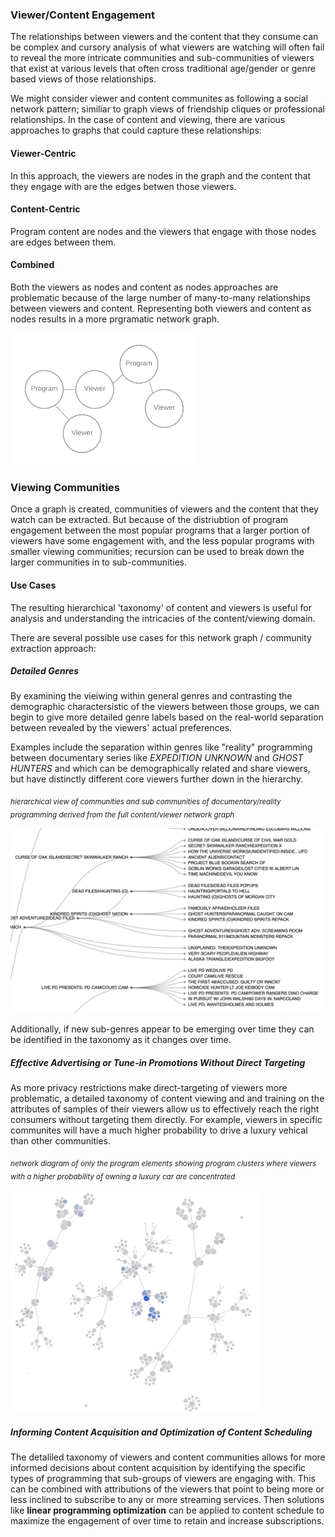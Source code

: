 ### Viewer/Content Engagement

The relationships between viewers and the content that they consume can be complex and cursory analysis of what viewers are watching will often fail to reveal the more intricate communities and sub-communities of viewers that exist at various levels that often cross traditional age/gender or genre based views of those relationships.

We might consider viewer and content communites as following a social network pattern; similiar to graph views of friendship cliques or professional relationships. In the case of content and viewing, there are various approaches to graphs  that could capture these relationships:

#### Viewer-Centric

In this approach, the viewers are nodes in the graph and the content that they engage with are the edges betwen those viewers.

#### Content-Centric

Program content are nodes and the viewers that engage with those nodes are edges between them.

#### Combined 

Both the viewers as nodes and content as nodes approaches are problematic because of the large number of many-to-many relationships between viewers and content.  Representing both viewers and content as nodes results in a more prgramatic network graph.

<img src="/img/combined_network.png" width="300">

### Viewing Communities

Once a graph is created, communities of viewers and the content that they watch can be extracted.  But because of the distriubtion of program engagement between the most popular programs that a larger portion of viewers have some engagement with, and the less popular programs with smaller viewing communities; recursion can be used to break down the larger communities in to sub-communities. 

#### Use Cases
The resulting hierarchical 'taxonomy' of content and viewers is useful for analysis and understanding the intricacies of the content/viewing domain. 

There are several possible use cases for this network graph / community extraction approach:

##### Detailed Genres

By examining the vieiwing within general genres and contrasting the demographic charactersistic of the viewers between those groups, we can begin to give more detailed genre labels based on the real-world separation between revealed by the viewers' actual preferences.

Examples include the separation within genres like "reality" programming between documentary series like _EXPEDITION UNKNOWN_ and _GHOST HUNTERS_ and which can be demographically related and share viewers, but have distinctly different core viewers further down in the hierarchy.

<sub>_hierarchical view of communities and sub communities of documentary/reality programming derived from the full content/viewer network graph_</sub>

<img src="/img/genre_distinctions.png" width="600">

Additionally, if new sub-genres appear to be emerging over time they can be identified in the taxonomy as it changes over time.

##### Effective Advertising or Tune-in Promotions Without Direct Targeting

As more privacy restrictions make direct-targeting of viewers more problematic, a detailed taxonomy of content viewing and and training on the attributes of samples of their viewers allow us to effectively reach the right consumers without targeting them directly.  For example, viewers in specific communites will have a much higher probability to drive a luxury vehical than other communities.

<sub>_network diagram of only the program elements showing program clusters where viewers with a higher probability of owning a luxury car are concentrated_</sub>

<img src="/img/luxury_car.png" width="400">

##### Informing Content Acquisition and Optimization of Content Scheduling

The detaliled taxonomy of viewers and content communities allows for more informed decisions about content acquisition by identifying the specific types of programming that sub-groups of viewers are engaging with. This can be combined with attributions of the viewers that point to being more or less inclined to subscribe to any or more streaming services. Then solutions like __linear programming optimization__ can be applied to content schedule to maximize the engagement of over time to retain and increase subscriptions.







